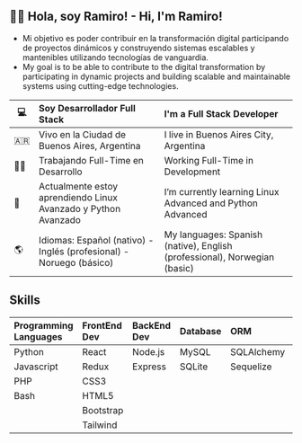 ## :man_beard: Hola, soy Ramiro! - Hi, I'm Ramiro!
- Mi objetivo es poder contribuir en la transformación digital participando de
proyectos dinámicos y construyendo sistemas escalables y mantenibles
utilizando tecnologías de vanguardia.
- My goal is to be able to contribute to the digital transformation by participating in dynamic projects and building scalable and maintainable systems using cutting-edge technologies.

|:computer:|Soy Desarrollador Full Stack|I'm a Full Stack Developer|
|---|:---|:---|
|:argentina:|Vivo en la Ciudad de Buenos Aires, Argentina|I live in Buenos Aires City, Argentina|
|:man_technologist:|Trabajando Full-Time en Desarrollo|Working Full-Time in Development|
|:open_book:|Actualmente estoy aprendiendo Linux Avanzado y Python Avanzado |I’m currently learning Linux Advanced and Python Advanced|
|:earth_americas:|Idiomas: Español (nativo) - Inglés (profesional) - Noruego (básico)|My languages: Spanish (native), English (professional), Norwegian (basic)|

## Skills

|Programming Languages|FrontEnd Dev|BackEnd Dev|Database|ORM|DevOps|Framework|Design|Software|
|:---|:---|:---|:---|:---|:---|:---|:---|:---|
|Python|React|Node.js|MySQL|SQLAlchemy|Docker|Django|Figma|Postman|
|Javascript|Redux|Express|SQLite|Sequelize|Bash|Symfony|CorelDraw|Git|
|PHP|CSS3|||||Laravel|Rhinoceros|Trello|
|Bash|HTML5|||||Flask||VS Code|
||Bootstrap|||||Express|||
||Tailwind||||||||





